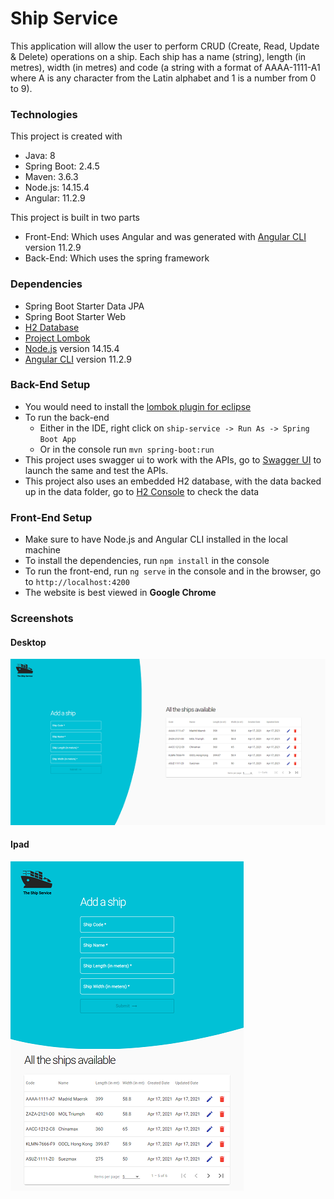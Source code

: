 # Ship Service
This application will allow the user to perform CRUD (Create, Read, Update & Delete) operations on a ship. Each ship has a name (string), length (in metres), width (in metres) and code (a string with a format of AAAA-1111-A1 where A is any character from the Latin alphabet and 1 is a number from 0 to 9).

### Technologies
This project is created with
* Java: 8
* Spring Boot: 2.4.5
* Maven: 3.6.3
* Node.js: 14.15.4
* Angular: 11.2.9

This project is built in two parts
* Front-End: Which uses Angular and was generated with [Angular CLI](https://github.com/angular/angular-cli) version 11.2.9
* Back-End: Which uses the spring framework

### Dependencies
* Spring Boot Starter Data JPA
* Spring Boot Starter Web
* [H2 Database](https://www.h2database.com/html/main.html)
* [Project Lombok](https://projectlombok.org/)
* [Node.js](https://nodejs.org/en/) version 14.15.4
* [Angular CLI](https://github.com/angular/angular-cli) version 11.2.9

### Back-End Setup
* You would need to install the [lombok plugin for eclipse](https://projectlombok.org/setup/eclipse)
* To run the back-end
  * Either in the IDE, right click on `ship-service -> Run As -> Spring Boot App`
  * Or in the console run `mvn spring-boot:run`
* This project uses swagger ui to work with the APIs, go to [Swagger UI](http://localhost:8080/swagger-ui.html) to launch the same and test the APIs.
* This project also uses an embedded H2 database, with the data backed up in the data folder, go to [H2 Console](http://localhost:8080/h2-console) to check the data

### Front-End Setup
* Make sure to have Node.js and Angular CLI installed in the local machine
* To install the dependencies, run `npm install` in the console
* To run the front-end, run `ng serve` in the console and in the browser, go to `http://localhost:4200`
* The website is best viewed in **Google Chrome**

### Screenshots
#### Desktop
![alt text](src/main/frontend/assets/images/screenshot-desktop.png "Screenshot Desktop")

#### Ipad
![alt text](src/main/frontend/assets/images/screenshot-ipad.png "Screenshot IPad")

